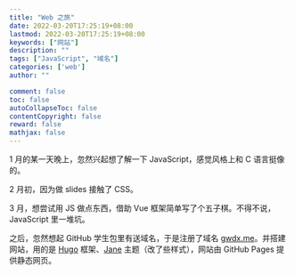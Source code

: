 ```yaml
---
title: "Web 之旅"
date: 2022-03-20T17:25:19+08:00
lastmod: 2022-03-20T17:25:19+08:00
keywords: ["网站"]
description: ""
tags: ["JavaScript", "域名"]
categories: ['web']
author: ""

comment: false
toc: false
autoCollapseToc: false
contentCopyright: false
reward: false
mathjax: false
---
```






1 月的某一天晚上，忽然兴起想了解一下 JavaScript，感觉风格上和 C 语言挺像的。



2 月初，因为做 slides 接触了 CSS。



3 月，想尝试用 JS 做点东西，借助 Vue 框架简单写了个五子棋。不得不说，JavaScript 里一堆坑。



之后，忽然想起 GitHub 学生包里有送域名，于是注册了域名 [gwdx.me](http://gwdx.me)。并搭建网站，用的是 [Hugo](https://gohugo.io/) 框架、[Jane](https://github.com/xianmin/hugo-theme-jane) 主题（改了些样式），网站由 GitHub Pages 提供静态网页。


